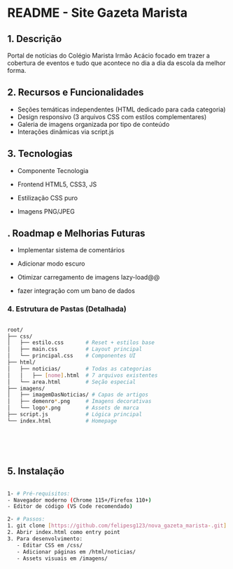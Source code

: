 # README - Site Gazeta Marista

## 1. Descrição
Portal de notícias do Colégio Marista Irmão Acácio  focado em trazer a cobertura de eventos e tudo que acontece no dia a dia da escola da melhor forma. 

## 2. Recursos e Funcionalidades
- Seções temáticas independentes (HTML dedicado para cada categoria)
- Design responsivo (3 arquivos CSS com estilos complementares)
- Galeria de imagens organizada por tipo de conteúdo
- Interações dinâmicas via script.js


## 3. Tecnologias

 - Componente	Tecnologia	

  - Frontend   HTML5, CSS3, JS 

 - Estilização 	CSS puro 	

 - Imagens	 PNG/JPEG 

 

## . Roadmap e Melhorias Futuras


- Implementar sistema de comentários

- Adicionar modo escuro

- Otimizar carregamento de imagens lazy-load@@

- fazer integração com  um bano de dados



### 4. Estrutura de Pastas (Detalhada)

```bash

root/
├── css/
│   ├── estilo.css       # Reset + estilos base 
│   ├── main.css         # Layout principal
│   └── principal.css    # Componentes UI
├── html/
│   ├── noticias/        # Todas as categorias
│   │   ├── [nome].html  # 7 arquivos existentes
│   └── area.html        # Seção especial
├── imagens/
│   ├── imagemDasNoticias/ # Capas de artigos
│   ├── demenro*.png     # Imagens decorativas
│   └── logo*.png        # Assets de marca
├── script.js            # Lógica principal
└── index.html           # Homepage

```

<br><br><br>

## 5. Instalação

```bash

1- # Pré-requisitos:
- Navegador moderno (Chrome 115+/Firefox 110+)
- Editor de código (VS Code recomendado)

2- # Passos:
1. git clone [https://github.com/felipesg123/nova_gazeta_marista-.git]
2. Abrir index.html como entry point
3. Para desenvolvimento:
   - Editar CSS em /css/
   - Adicionar páginas em /html/noticias/
   - Assets visuais em /imagens/

```

  








